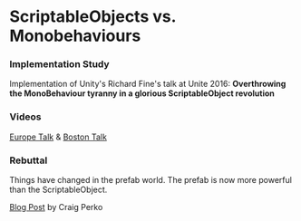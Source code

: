 # ScriptableObjects vs. Monobehaviours
### Implementation Study

Implementation of Unity's Richard Fine's talk at Unite 2016:
**Overthrowing the MonoBehaviour tyranny in a glorious ScriptableObject revolution**

### Videos
[Europe Talk](https://www.youtube.com/watch?v=VBA1QCoEAX4) & [Boston Talk](https://www.youtube.com/watch?v=6vmRwLYWNRo)

### Rebuttal
Things have changed in the prefab world. The prefab is now more powerful than the ScriptableObject.

[Blog Post](http://projectperko.blogspot.ca/2016/07/scriptableobject.html) by Craig Perko
